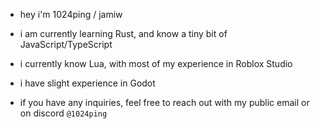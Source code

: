 - hey i'm 1024ping / jamiw

- i am currently learning Rust, and know a tiny bit of JavaScript/TypeScript
- i currently know Lua, with most of my experience in Roblox Studio
- i have slight experience in Godot

- if you have any inquiries, feel free to reach out with my public email or on discord `@1024ping`
